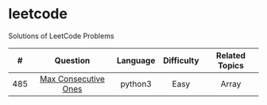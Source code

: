 # leetcode
Solutions of LeetCode Problems

|   #   |        Question       | Language | Difficulty | Related Topics |
|:-----:|:---------------------:|:--------:|:----------:|:--------------:|
|  485  |  [Max Consecutive Ones](https://leetcode.com/problems/max-consecutive-ones/ "link") | python3  |    Easy    |Array|
